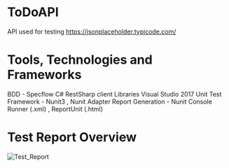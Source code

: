 # ToDoAPI
API used for testing  https://jsonplaceholder.typicode.com/  

# Tools, Technologies and Frameworks
BDD - Specflow C#
RestSharp client Libraries
Visual Studio 2017
Unit Test Framework - Nunit3 , Nunit Adapter
Report Generation - Nunit Console Runner (.xml) , ReportUnit (.html)

# Test Report Overview
![Test_Report](https://user-images.githubusercontent.com/67659088/86179552-98ad7780-bb7e-11ea-8b2d-23a4e3ceba07.jpg)
